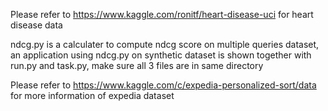 Please refer to https://www.kaggle.com/ronitf/heart-disease-uci for heart disease data

ndcg.py is a calculater to compute ndcg score on multiple queries dataset, an application using ndcg.py on synthetic dataset is shown together with run.py and task.py, 
make sure all 3 files are in same directory

Please refer to https://www.kaggle.com/c/expedia-personalized-sort/data for more information of expedia dataset
